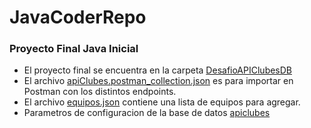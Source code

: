 # JavaCoderRepo
### Proyecto Final Java Inicial

- El proyecto final se encuentra en la carpeta [DesafioAPIClubesDB](https://github.com/diegoalzuet/JavaCoderRepo/tree/main/DesafioAPIClubesDB/)
- El archivo [apiClubes.postman_collection.json](https://github.com/diegoalzuet/JavaCoderRepo/blob/main/DesafioAPIClubesDB/JSON%20Equipos%20y%20Postman/apiClubes.postman_collection.json) es para importar en Postman con los distintos endpoints.
- El archivo [equipos.json](https://github.com/diegoalzuet/JavaCoderRepo/blob/main/DesafioAPIClubesDB/JSON%20Equipos%20y%20Postman/equipos.json) contiene una lista de equipos para agregar.
- Parametros de configuracion de la base de datos [apiclubes](https://github.com/diegoalzuet/JavaCoderRepo/blob/main/DesafioAPIClubesDB/src/main/resources/application.properties) 
